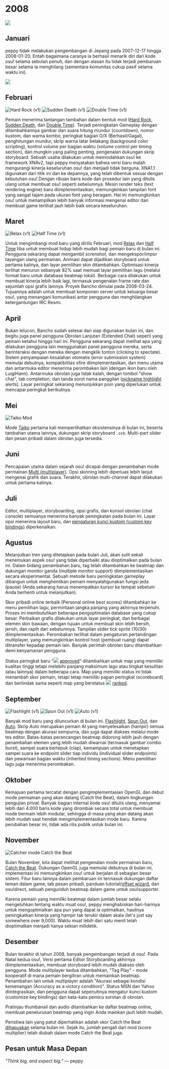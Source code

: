 # 2008

![](img/2008.jpg)

## Januari

peppy tidak melakukan pengembangan di Jepang pada 2007-12-17 hingga 2008-01-20. Entah bagaimana caranya ia berhasil menarik diri dari kode osu! selama sebulan penuh, dan dengan alasan itu tidak terjadi pembaruan besar selama ia menghilang (sementara komunitas cukup pasif selama waktu ini).

![](img/2008-01_01.jpg)

## Februari

![](img/hard_rock.png "Hard Rock \(v1\)") ![](img/sudden_death.png "Sudden Death \(v1\)") ![](img/double_time.png "Double Time \(v1\)")

Pemain menerima tantangan tambahan dalam bentuk mod ([Hard Rock](/wiki/Game_modifier/Hard_Rock), [Sudden Death](/wiki/Game_modifier/Sudden_Death), dan [Double Time](/wiki/Game_modifier/Double_Time)). Terjadi peningkatan Gameplay dengan ditambahkannya gambar dan suara hitung mundur (countdown), nomor kustom, dan warna kombo, peringkat bagian O/X (Berhasil/Gagal), penghitungan mundur, skrip warna latar belakang (background color scripting), kontrol volume per bagian waktu (volume control per timing section), dan mungkin yang paling penting, pengenalan dukungan skrip storyboard. Sebuah usaha dilakukan untuk memindahkan osu! ke framework XNAv2, tapi peppy menyatakan bahwa versi baru malah mengurangi kinerja keseluruhan osu! dan menjadi tidak berguna. XNA1.1 digunakan dari titik ini dan ke depannya, yang telah dibentuk sesuai dengan kebutuhan osu! Dengan ribuan baris kode dan prosedur lain yang ditulis ulang untuk membuat osu! seperti sebelumnya. Mesin render teks (text rendering engine) baru diimplementasikan, memungkinkan tampilan font yang sangat tajam pada ukuran font yang beragam. Hal ini memungkinkan osu! untuk menampilkan lebih banyak informasi mengenai editor dan membuat game terlihat jauh lebih baik secara keseluruhan.

## Maret

![](img/relax.png "Relax \(v1\)") ![](img/half_time.png "Half Time \(v1\)")

Untuk mengimbangi mod baru yang dirilis Februari, mod [Relax](/wiki/Game_modifier/Relax) dan [Half Time](/wiki/Game_modifier/Half_Time) tiba untuk membuat hidup lebih mudah bagi pemain baru di bulan ini. Pengguna sekarang dapat mengambil screnshot, dan mengekspor/impor tayangan ulang permainan. Animasi dapat dijadikan storyboard untuk pertama kalinya, dan layar pemilihan skin ditambahkan. Optimisasi kinerja terlihat menurun sebanyak 82% saat memuat layar pemilihan lagu (melalui format baru untuk database beatmap lokal). Berbagai cara dilakukan untuk membuat kinerja lebih baik lagi, termasuk pengenalan frame rate dan sejumlah opsi grafis lainnya. Proyek Bancho dimulai pada 2008-03-24. Tujuannya adalah untuk membuat komponen server untuk keluarga besar osu!, yang menangani komunikasi antar pengguna dan menghilangkan ketergantungan IRC Resmi.

## April

Bukan lelucon, Bancho sudah selesai dan siap digunakan bulan ini, dan begitu juga panel pengguna Obrolan Lanjutan (Extended Chat) seperti yang pemain ketahui hingga hari ini. Pengguna sekarang dapat melihat apa yang dilakukan pengguna lain menggunakan panel pengguna mereka, serta berinteraksi dengan mereka dengan mengklik tonton (clicking to spectate). Sistem penyampaian kesalahan otomatis (error submission system) memulai debutnya, kompatibilitas xfire diimplementasikan, dan menu utama dan antarmuka editor menerima perombakan lain (dengan ikon baru oleh LuigiHann). Antarmuka obrolan juga tidak kalah, dengan tombol "show chat", tab completion, dan tanda sorot nama panggilan ([nickname highlight](/wiki/Client/Interface/Chat_console/Highlight) alerts). Layar peringkat sekarang menunjukkan poin yang diperlukan untuk mencapai peringkat berikutnya.

## Mei

![](img/taiko.png "Taiko Mod")

Mode [Taiko](/wiki/Game_mode/osu!taiko) pertama kali memperlihatkan eksistensinya di bulan ini, beserta tambahan utama lainnya, dukungan skrip storyboard `.osb`. Multi-part slider dan pesan pribadi dalam obrolan juga tersedia.

## Juni

Pencapaian utama dalam sejarah osu! dicapai dengan penambahan mode permainan [Multi (multiplayer)](/wiki/Gameplay/Multiplayer). Opsi skinning lebih diperluas lebih lanjut mengenai grafik dan suara. Terakhir, obrolan multi-channel dapat dilakukan untuk pertama kalinya.

## Juli

Editor, multiplayer, storyboarding, opsi grafis, dan konsol obrolan (chat console) semuanya menerima banyak peningkatan pada bulan ini. Layar opsi menerima layout baru, dan [pengaturan kunci kustom (custom key bindings)](/wiki/Client/Options/Keyboard_bindings) diperkenalkan.

## Agustus

Melanjutkan tren yang ditetapkan pada bulan Juli, akan sulit sekali menemukan aspek osu! yang tidak diperbaiki atau dioptimalkan pada bulan ini. Dalam bidang penambahan baru, tag telah ditambahkan ke beatmap dan dukungan monitor ganda (multiple monitor support) diimplementasikan secara eksperimental. Sebuah metode baru peningkatan gameplay dibangun untuk menghentikan pemain menyalahgunakan fungsi jeda (pause) (Anda sekarang harus menempatkan kursor ke tempat sebelum Anda berhenti untuk melanjutkan).

Skor pribadi online terbaik (Personal online best scores) ditambahkan ke menu pemilihan lagu, permintaan jangka panjang yang akhirnya terpenuhi. Proses ini membutuhkan beberapa pengoptimalan database yang cukup besar. Perbaikan grafis dilakukan untuk layar peringkat, dan berbagai elemen skin bawaan, dengan tujuan untuk membuat skin lebih bersih, jernih, dan rapih dari sebelumnya. Tampilan slider tick sprite (10/30) diimplementasikan. Perombakan terlihat dalam pengaturan pertandingan multiplayer, yang memungkinkan kontrol host (pembuat ruang) dapat ditransfer kepadap pemain lain. Banyak perintah obrolan baru ditambahkan demi kenyamanan pengguna.

Status peringkat baru "![](img/fire.gif) [approved](/wiki/Beatmap/Category#approved)" ditambahkan untuk map yang memiliki kualitas tinggi tetapi melebihi panjang maksimum lagu atau tingkat kesulitan (atau lainnya) dalam beberapa cara. Map yang memiliki status ini tidak menambah skor pemain, tetapi tetap memiliki papan peringkat (scoreboard) dan bertindak sama seperti map yang berstatus ![](img/heart.gif) [ranked](/wiki/Beatmap/Category#ranked).

## September

![](img/flashlight.png "Flashlight \(v1\)") ![](img/spun_out.png "Spun Out \(v1\)") ![](img/auto.png "Auto \(v1\)")

Banyak mod baru yang diluncurkan di bulan ini. [Flashlight](/wiki/Game_modifier/Flashlight), [Spun Out](/wiki/Game_modifier/Spun_Out), dan [Auto](/wiki/Game_modifier/Auto). Skrip Auto merupakan pemain AI yang menyelesaikan (hampir) semua beatmap dengan akurasi sempurna, dan juga dapat diakses melalui mode tes editor. Batas-batas perancangan beatmap didorong lebih jauh dengan penambahan elemen yang lebih mudah diwarnai (termasuk gambar combo burst), sampel suara bertepuk (clap), kemampuan untuk menetapkan sampel suara ke endpoint slider tiap individu (individual slider endpoints) dan pewarisan bagian waktu (inherited timing sections). Menu pemilihan lagu juga menerima perombakan.

## Oktober

Kemajuan pertama tercatat dengan pengimplementasian OpenGL dan debut mode permainan yang akan datang (Catch the Beat), dalam lingkungan pengujian privat. Banyak bagian internal kode osu! ditulis ulang, menyamai lebih dari 4.000 baris kode yang dirombak secara total untuk membuat mode bermain lebih modular, sehingga di masa yang akan datang akan lebih mudah saat hendak mengimplementasikan mode baru. Karena perubahan besar ini, tidak ada rilis publik untuk bulan ini.

## November

![](img/fruit_ryuuta.png "Catcher mode Catch the Beat")

Bulan November, kita dapat melihat pengenalan mode permainan baru, [Catch the Beat](/wiki/Game_mode/osu!catch). Dukungan OpenGL juga memulai debutnya di bulan ini, implementasi ini memungkinkan osu! untuk berjalan di sebagian besar sistem. Fitur baru lainnya dalam pembaruan ini termasuk dukungan daftar teman dalam game, tab pesan pribadi, panduan tutorial/[offset wizard](/wiki/Client/Options/Offset_Wizard), dan osu!direct, sebuah pengunduh beatmap dalam game untuk osu!supporter.

Karena pemain yang memiliki beatmap dalam jumlah besar selalu mengeluhkan tentang waktu muat osu!, peppy menghabiskan hari-harinya untuk mengoptimalkan apa pun yang dapat ia optimalkan, hasilnya peningkatkan kinerja yang hampir tak terukir dalam skala (let's just say somewhere over 9,000). Waktu muat lebih dari satu menit telah dioptimalkan menjadi hanya sekian milidetik.

## Desember

Bulan terakhir di tahun 2008, banyak pengembangan terjadi di osu!. Pada Natal kedua osu!, Versi pertama Editor Storyboarding akhirnya diimplementasikan, membuat storyboard lebih mudah diakses oleh pengguna. Mode multiplayer kedua ditambahkan, "Tag Play" - mode kooperatif di mana pemain bergiliran untuk memainkan beatmap. Penambahan lain untuk multiplayer adalah "Akurasi sebagai kondisi kemenangan (Accuracy as a victory condition)". Status MSN dan Yahoo diintegrasikan, dan pengguna dapat sepenuhnya mengatur kunci kustom (customize key bindings) dan kata-kata pemicu sorotan di obrolan.

Pratinjau thumbanail dan audio ditambahkan ke daftar beatmap online, membuat penelurusan beatmap yang ingin Anda mainkan jauh lebih mudah.

Peristiwa lain yang patut diperhatikan adalah skor Catch the Beat [dihapuskan](https://osu.ppy.sh/community/forums/topics/7996) selama bulan ini. Sejak itu, jumlah pengali dari mod (score multiplier) telah diubah dalam mode Catch the Beat juga.

## Pesan untuk Masa Depan

*"Think big, and expect big."* — peppy
